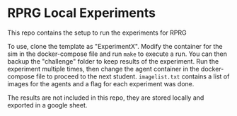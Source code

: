 # RPRG Local Experiments

This repo contains the setup to run the experiments for RPRG

To use, clone the template as "ExperimentX". Modify the container for the sim in the docker-compose file and run `make` to execute a run. You can then backup the "challenge" folder to keep results of the experiment. Run the experiment multiple times, then change the agent container in the docker-compose file to proceed to the next student. `imagelist.txt` contains a list of images for the agents and a flag for each experiment was done.

The results are not included in this repo, they are stored locally and exported in a google sheet.
